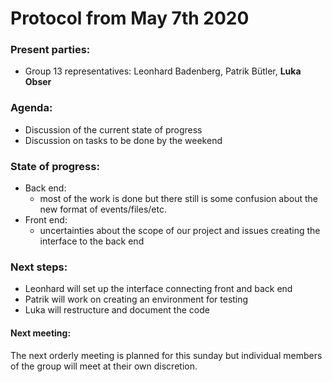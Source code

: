 # Protocol from May 7th 2020

### Present parties:
* Group 13 representatives: Leonhard Badenberg, Patrik Bütler, **Luka Obser**

### Agenda:
* Discussion of the current state of progress
* Discussion on tasks to be done by the weekend

### State of progress:
* Back end:
    * most of the work is done but there still is some confusion about the new format of events/files/etc.
* Front end:
    * uncertainties about the scope of our project and issues creating the interface to the back end

### Next steps:
* Leonhard will set up the interface connecting front and back end
* Patrik will work on creating an environment for testing
* Luka will restructure and document the code 

#### Next meeting:
The next orderly meeting is planned for this sunday but individual members of the group will meet at their own discretion.